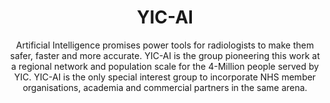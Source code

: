 ---
title: YIC-AI
excerpt: Translating artificial intelligence into a useful clinical tool

subtitle: Artificial Intelligence promises power tools for radiologists to make them safer, faster and more accurate. YIC-AI is the group pioneering this work at a regional network and population scale for the 4-Million people served by YIC. YIC-AI is the only special interest group to incorporate NHS member organisations, academia and commercial partners in the same arena.

tags: 
    - artificial-intelligence

eleventyNavigation:
    key: artificial-intelligence
    title: YIC-AI

members:
  - name: Dr Daniel Fascia
    role: Group Lead
  - name: Professor Alejandro Frangi
    role: Chief Data Scientist
---